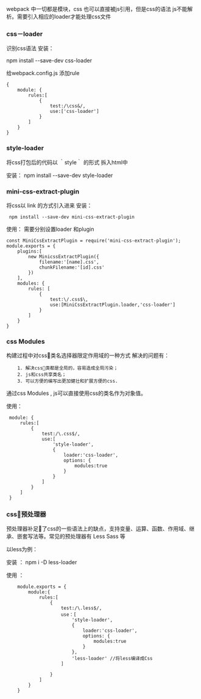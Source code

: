 
webpack 中一切都是模块，css 也可以直接被js引用，但是css的语法 js不能解析。需要引入相应的loader才能处理css文件

### css－loader
识别css语法
安装：

   npm install --save-dev css-loader

给webpack.config.js  添加rule

    {
        module: {
            rules:[
                {
                    test:/\css&/,
                    use:['css-loader']
                }
            ]
        }
    }

### style-loader
将css打包后的代码以 ｀style｀ 的形式 拆入html中

安装：
    npm install --save-dev style-loader

### mini-css-extract-plugin
将css以 link 的方式引入进来
安装：
    
     npm install --save-dev mini-css-extract-plugin
使用：
    需要分别设置loader 和plugin 

    const MiniCssExtractPlugin = require('mini-css-extract-plugin');
    module.exports = {
        plugins:[
            new MinicssExtractPlugin({
                filename:'[name].css',
                chunkFilename:'[id].css'
            })
        ],
        modules: {
            rules: [
                {
                    test:\/.css$\,
                    use:[MiniCssExtractPlugin.loader,'css-loader']
                }
            ]
        }
    }


### css Modules
构建过程中对css类名选择器限定作用域的一种方式
     解决的问题有：

        1. 解决css类都是全局的，容易造成全局污染；
        2. js和css共享类名；
        3. 可以方便的编写出更加健壮和扩展方便的css.
通过css Modules , js可以直接使用css的类名作为对象值。

使用：

     module: {
         rules:[
             {
                 test:/\.css$/,
                 use:[
                     'style-loader',
                     {
                         loader:'css-loader',
                         options: {
                             modules:true
                         }
                     }
                 ]
             }
         ]
     }

### css预处理器
   预处理器补足了css的一些语法上的缺点，支持变量、运算、函数、作用域、继承、嵌套写法等。常见的预处理器有 Less Sass 等

   以less为例：

   安装  ：
         npm i -D less-loader
    
   使用 ：

        module.exports = {
            module:{
                rules:[
                    {
                        test:/\.less$/,
                        use：[
                            'style-loader',
                            {
                                loader:'css-loader',
                                options: {
                                    modules:true
                                }
                            },
                            'less-loader' //将less编译成Css
                        ]

                    }
                ]
            }
        }

